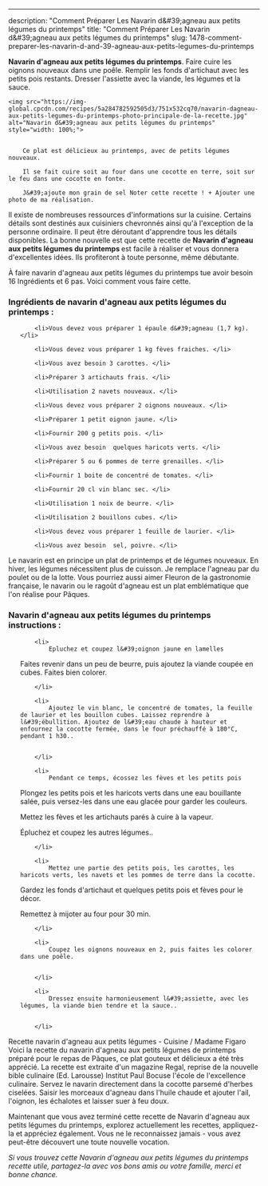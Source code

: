 ---
description: "Comment Préparer Les Navarin d&amp;#39;agneau aux petits légumes du printemps"
title: "Comment Préparer Les Navarin d&amp;#39;agneau aux petits légumes du printemps"
slug: 1478-comment-preparer-les-navarin-d-and-39-agneau-aux-petits-legumes-du-printemps

<p>
	<strong>Navarin d&#39;agneau aux petits légumes du printemps</strong>. 
	Faire cuire les oignons nouveaux dans une poêle. Remplir les fonds d&#39;artichaut avec les petits pois restants. Dresser l&#39;assiette avec la viande, les légumes et la sauce.
</p>
<p>
	
	<img src="https://img-global.cpcdn.com/recipes/5a284782592505d3/751x532cq70/navarin-dagneau-aux-petits-legumes-du-printemps-photo-principale-de-la-recette.jpg" alt="Navarin d&#39;agneau aux petits légumes du printemps" style="width: 100%;">
	
	
		Ce plat est délicieux au printemps, avec de petits légumes nouveaux.
	
		Il se fait cuire soit au four dans une cocotte en terre, soit sur le feu dans une cocotte en fonte.
	
		J&#39;ajoute mon grain de sel Noter cette recette ! + Ajouter une photo de ma réalisation.
	
</p>

Il existe de nombreuses ressources d'informations sur la cuisine. Certains détails sont destinés aux cuisiniers chevronnés ainsi qu'à l'exception de la personne ordinaire. Il peut être déroutant d'apprendre tous les détails disponibles. La bonne nouvelle est que cette recette de <strong> Navarin d&#39;agneau aux petits légumes du printemps </strong> est facile à réaliser et vous donnera d'excellentes idées. Ils profiteront à toute personne, même débutante.

<!--inarticleads1-->

À faire navarin d&#39;agneau aux petits légumes du printemps tue avoir besoin 16 Ingrédients et 6 pas. Voici comment vous faire cette.

<h3>Ingrédients de navarin d&#39;agneau aux petits légumes du printemps :</h3>

<ol>
	
		<li>Vous devez vous préparer 1 épaule d&#39;agneau (1,7 kg). </li>
	
		<li>Vous devez vous préparer 1 kg fèves fraiches. </li>
	
		<li>Vous avez besoin 3 carottes. </li>
	
		<li>Préparer 3 artichauts frais. </li>
	
		<li>Utilisation 2 navets nouveaux. </li>
	
		<li>Vous devez vous préparer 2 oignons nouveaux. </li>
	
		<li>Préparer 1 petit oignon jaune. </li>
	
		<li>Fournir 200 g petits pois. </li>
	
		<li>Vous avez besoin  quelques haricots verts. </li>
	
		<li>Préparer 5 ou 6 pommes de terre grenailles. </li>
	
		<li>Fournir 1 boite de concentré de tomates. </li>
	
		<li>Fournir 20 cl vin blanc sec. </li>
	
		<li>Utilisation 1 noix de beurre. </li>
	
		<li>Utilisation 2 bouillons cubes. </li>
	
		<li>Vous devez vous préparer 1 feuille de laurier. </li>
	
		<li>Vous avez besoin  sel, poivre. </li>
	
</ol>

Le navarin est en principe un plat de printemps et de légumes nouveaux. En hiver, les légumes nécessitent plus de cuisson. Je remplace l&#39;agneau par du poulet ou de la lotte. Vous pourriez aussi aimer Fleuron de la gastronomie française, le navarin ou le ragoût d&#39;agneau est un plat emblématique que l&#39;on réalise pour Pâques. 

<!--inarticleads2-->

<h3>Navarin d&#39;agneau aux petits légumes du printemps instructions :</h3>

<ol>
	
		<li>
			Epluchez et coupez l&#39;oignon jaune en lamelles

Faites revenir dans un peu de beurre, puis ajoutez la viande coupée en cubes. Faites bien colorer.
			
			
		</li>
	
		<li>
			Ajoutez le vin blanc, le concentré de tomates, la feuille de laurier et les bouillon cubes. Laissez reprendre à l&#39;ébullition. Ajoutez de l&#39;eau chaude à hauteur et enfournez la cocotte fermée, dans le four préchauffé à 180°C, pendant 1 h30..
			
			
		</li>
	
		<li>
			Pendant ce temps, écossez les fèves et les petits pois

Plongez les petits pois et les haricots verts dans une eau bouillante salée, puis versez-les dans une eau glacée pour garder les couleurs.

Mettez les fèves et les artichauts parés à cuire à la vapeur.

Épluchez et coupez les autres légumes..
			
			
		</li>
	
		<li>
			Mettez une partie des petits pois, les carottes, les haricots verts, les navets et les pommes de terre dans la cocotte.

Gardez les fonds d&#39;artichaut et quelques petits pois et fèves pour le décor.

Remettez à mijoter au four pour 30 min.
			
			
		</li>
	
		<li>
			Coupez les oignons nouveaux en 2, puis faites les colorer dans une poêle.
			
			
		</li>
	
		<li>
			Dressez ensuite harmonieusement l&#39;assiette, avec les légumes, la viande bien tendre et la sauce..
			
			
		</li>
	
</ol>

Recette navarin d&#39;agneau aux petits légumes - Cuisine / Madame Figaro Voici la recette du navarin d&#39;agneau aux petits légumes de printemps préparé pour le repas de Pâques, ce plat gouteux et délicieux a été très apprécié. La recette est extraite d&#39;un magazine Regal, reprise de la nouvelle bible culinaire (Ed. Larousse) Institut Paul Bocuse l&#39;école de l&#39;excellence culinaire. Servez le navarin directement dans la cocotte parsemé d&#39;herbes ciselées. Saisir les morceaux d&#39;agneau dans l&#39;huile chaude et ajouter l&#39;ail, l&#39;oignon, les échalotes et laisser suer à feu doux. 

<!--inarticleads1-->

<p>
Maintenant que vous avez terminé cette recette de Navarin d&#39;agneau aux petits légumes du printemps, explorez actuellement les recettes, appliquez-la et appréciez également. Vous ne le reconnaissez jamais - vous avez peut-être découvert une toute nouvelle vocation.
</p>

<p>
<i>Si vous trouvez cette Navarin d&#39;agneau aux petits légumes du printemps recette utile, partagez-la avec vos bons amis ou votre famille, merci et bonne chance.</i>
</p>
